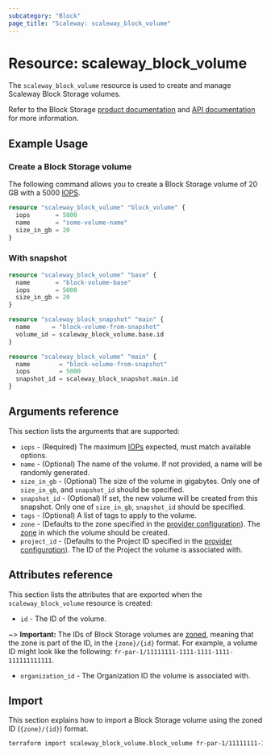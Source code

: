 ```yaml
---
subcategory: "Block"
page_title: "Scaleway: scaleway_block_volume"
---
```


# Resource: scaleway_block_volume

The `scaleway_block_volume` resource is used to create and manage Scaleway Block Storage volumes.

Refer to the Block Storage [product documentation](https://www.scaleway.com/en/docs/storage/block/) and [API documentation](https://www.scaleway.com/en/developers/api/block/) for more information.


## Example Usage

### Create a Block Storage volume

The following command allows you to create a Block Storage volume of 20 GB with a 5000 [IOPS](https://www.scaleway.com/en/docs/storage/block/concepts/#iops).

```terraform
resource "scaleway_block_volume" "block_volume" {
  iops       = 5000
  name       = "some-volume-name"
  size_in_gb = 20
}
```

### With snapshot

```terraform
resource "scaleway_block_volume" "base" {
  name       = "block-volume-base"
  iops       = 5000
  size_in_gb = 20
}

resource "scaleway_block_snapshot" "main" {
  name      = "block-volume-from-snapshot"
  volume_id = scaleway_block_volume.base.id
}

resource "scaleway_block_volume" "main" {
  name        = "block-volume-from-snapshot"
  iops        = 5000
  snapshot_id = scaleway_block_snapshot.main.id
}
```

## Arguments reference

This section lists the arguments that are supported:

- `iops` - (Required) The maximum [IOPs](https://www.scaleway.com/en/docs/storage/block/concepts/#iops) expected, must match available options.
- `name` - (Optional) The name of the volume. If not provided, a name will be randomly generated.
- `size_in_gb` - (Optional) The size of the volume in gigabytes. Only one of `size_in_gb`, and `snapshot_id` should be specified.
- `snapshot_id` - (Optional) If set, the new volume will be created from this snapshot. Only one of `size_in_gb`, `snapshot_id` should be specified.
- `tags` - (Optional) A list of tags to apply to the volume.
- `zone` - (Defaults to the zone specified in the [provider configuration](../index.md#zone)). The [zone](../guides/regions_and_zones.md#zones) in which the volume should be created.
- `project_id` - (Defaults to the Project ID specified in the [provider configurqtion](../index.md#project_id)). The ID of the Project the volume is associated with.

## Attributes reference

This section lists the attributes that are exported when the `scaleway_block_volume` resource is created:

- `id` - The ID of the volume.

~> **Important:** The IDs of Block Storage volumes are [zoned](../guides/regions_and_zones.md#resource-ids), meaning that the zone is part of the ID, in the `{zone}/{id}` format. For example, a volume ID might look like the following: `fr-par-1/11111111-1111-1111-1111-111111111111`.

- `organization_id` - The Organization ID the volume is associated with.

## Import

This section explains how to import a Block Storage volume using the zoned ID (`{zone}/{id}`) format.

```bash
terraform import scaleway_block_volume.block_volume fr-par-1/11111111-1111-1111-1111-111111111111
```
